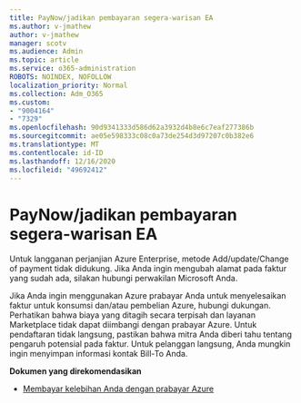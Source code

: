 ```yaml
---
title: PayNow/jadikan pembayaran segera-warisan EA
ms.author: v-jmathew
author: v-jmathew
manager: scotv
ms.audience: Admin
ms.topic: article
ms.service: o365-administration
ROBOTS: NOINDEX, NOFOLLOW
localization_priority: Normal
ms.collection: Adm_O365
ms.custom:
- "9004164"
- "7329"
ms.openlocfilehash: 90d9341333d586d62a3932d4b8e6c7eaf277386b
ms.sourcegitcommit: ae05e598333c08c0a73de254d3d97207c0b382e6
ms.translationtype: MT
ms.contentlocale: id-ID
ms.lasthandoff: 12/16/2020
ms.locfileid: "49692412"
---
```

# <a name="paynowmake-payment-immediately---legacy-ea"></a>PayNow/jadikan pembayaran segera-warisan EA

Untuk langganan perjanjian Azure Enterprise, metode Add/update/Change of payment tidak didukung. Jika Anda ingin mengubah alamat pada faktur yang sudah ada, silakan hubungi perwakilan Microsoft Anda.

Jika Anda ingin menggunakan Azure prabayar Anda untuk menyelesaikan faktur untuk konsumsi dan/atau pembelian Azure, hubungi dukungan. Perhatikan bahwa biaya yang ditagih secara terpisah dan layanan Marketplace tidak dapat diimbangi dengan prabayar Azure. Untuk pendaftaran tidak langsung, pastikan bahwa mitra Anda diberi tahu tentang pengaruh potensial pada faktur. Untuk pelanggan langsung, Anda mungkin ingin menyimpan informasi kontak Bill-To Anda.

**Dokumen yang direkomendasikan**

- [Membayar kelebihan Anda dengan prabayar Azure](https://docs.microsoft.com/azure/cost-management-billing/manage/ea-portal-enrollment-invoices#pay-your-overage-with-your-azure-prepayment)
